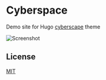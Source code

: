 # Cyberspace

Demo site for Hugo [cyberscape](https://github.com/isaksolheim/cyberscape) theme

![Screenshot](https://github.com/isaksolheim/cyberscape/blob/main/images/screenshot.jpg)

## License

[MIT](https://github.com/isaksolheim/cyberscape/blob/main/LICENSE)

